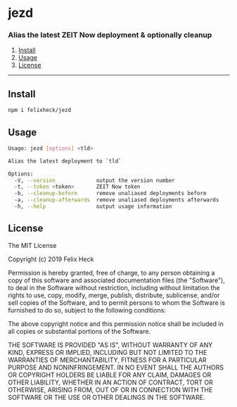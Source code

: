 # jezd
### Alias the latest ZEIT Now deployment & optionally cleanup

1. [Install](#install)
1. [Usage](#usage)
1. [License](#license)

---

## Install
```sh
npm i felixheck/jezd
```

## Usage
```sh
Usage: jezd [options] <tld>

Alias the latest deployment to `tld`

Options:
  -V, --version             output the version number
  -t, --token <token>       ZEIT Now token
  -b, --cleanup-before      remove unaliased deployments before
  -a, --cleanup-afterwards  remove unaliased deployments afterwards
  -h, --help                output usage information
```

## License
The MIT License

Copyright (c) 2019 Felix Heck

Permission is hereby granted, free of charge, to any person obtaining a copy
of this software and associated documentation files (the "Software"), to deal
in the Software without restriction, including without limitation the rights
to use, copy, modify, merge, publish, distribute, sublicense, and/or sell
copies of the Software, and to permit persons to whom the Software is
furnished to do so, subject to the following conditions:

The above copyright notice and this permission notice shall be included in
all copies or substantial portions of the Software.

THE SOFTWARE IS PROVIDED "AS IS", WITHOUT WARRANTY OF ANY KIND, EXPRESS OR
IMPLIED, INCLUDING BUT NOT LIMITED TO THE WARRANTIES OF MERCHANTABILITY,
FITNESS FOR A PARTICULAR PURPOSE AND NONINFRINGEMENT. IN NO EVENT SHALL THE
AUTHORS OR COPYRIGHT HOLDERS BE LIABLE FOR ANY CLAIM, DAMAGES OR OTHER
LIABILITY, WHETHER IN AN ACTION OF CONTRACT, TORT OR OTHERWISE, ARISING FROM,
OUT OF OR IN CONNECTION WITH THE SOFTWARE OR THE USE OR OTHER DEALINGS IN
THE SOFTWARE.
